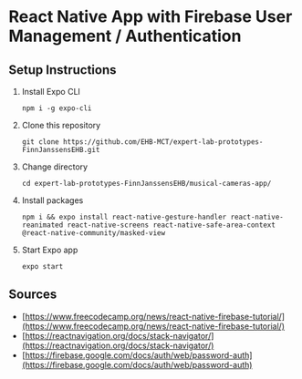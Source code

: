 # React Native App with Firebase User Management / Authentication

## Setup Instructions

1. Install Expo CLI

   `npm i -g expo-cli`

2. Clone this repository

   `git clone https://github.com/EHB-MCT/expert-lab-prototypes-FinnJanssensEHB.git`

3. Change directory

   `cd expert-lab-prototypes-FinnJanssensEHB/musical-cameras-app/`

4. Install packages

   `npm i && expo install react-native-gesture-handler react-native-reanimated react-native-screens react-native-safe-area-context @react-native-community/masked-view`

5. Start Expo app

   `expo start`

## Sources

- [https://www.freecodecamp.org/news/react-native-firebase-tutorial/](https://www.freecodecamp.org/news/react-native-firebase-tutorial/)
- [https://reactnavigation.org/docs/stack-navigator/](https://reactnavigation.org/docs/stack-navigator/)
- [https://firebase.google.com/docs/auth/web/password-auth](https://firebase.google.com/docs/auth/web/password-auth)
